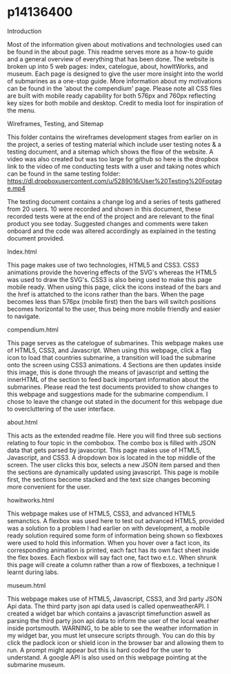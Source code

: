 # p14136400

Introduction

  Most of the information given about motivations and technologies used can be found in the about page. This readme serves more as a how-to guide and a general overview of everything that has been done. The website is broken up into 5 web pages: index, catelogue, about, howItWorks, and museum. Each page is designed to give the user more insight into the world of submarines as a one-stop guide. More information about my motivations can be found in the 'about the compendium' page. Please note all CSS files are built with mobile ready capability for both 576px and 760px reflecting key sizes for both mobile and desktop. Credit to media loot for inspiration of the menu.
  
Wireframes, Testing, and Sitemap

  This folder contains the wireframes development stages from earlier on in the project, a series of testing material which include user testing notes & a testing document, and a sitemap which shows the flow of the website. A video was also created but was too large for github so here is the dropbox link to the video of me conducting tests with a user and taking notes which can be found in the same testing folder: https://dl.dropboxusercontent.com/u/5289016/User%20Testing%20Footage.mp4

The testing document contains a change log and a series of tests gathered from 20 users. 10 were recorded and shown in this document, these recorded tests were at the end of the project and are relevant to the final product you see today. Suggested changes and comments were taken onboard and the code was altered accordingly as explained in the testing document provided.
  
Index.html
  
  This page makes use of two technologies, HTML5 and CSS3. CSS3 animations provide the hovering effects of the SVG's whereas the HTML5 was used to draw the SVG's. CSS3 is also being used to make this page mobile ready. When using this page, click the icons instead of the bars and the href is attatched to the icons rather than the bars. When the page becomes less than 576px (mobile first) then the bars will switch positions becomes horizontal to the user, thus being more mobile friendly and easier to navigate.
  
compendium.html

  This page serves as the catelogue of submarines. This webpage makes use of HTML5, CSS3, and Javascript. When using this webpage, click a flag icon to load that countries submarine, a transition will load the submarine onto the screen using CSS3 animations. 4 Sections are then updates inside this image, this is done through the means of javascript and setting the innerHTML of the section to feed back important information about the submarines. Please read the test documents provided to show changes to this webpage and suggestions made for the submarine compendium. I chose to leave the change out stated in the document for this webpage due to overcluttering of the user interface.
  
about.html

  This acts as the extended readme file. Here you will find three sub sections relating to four topic in the combobox. The combo box is filled with JSON data that gets parsed by javascript. This page makes use of HTML5, Javascript, and CSS3. A dropdown box is located in the top middle of the screen. The user clicks this box, selects a new JSON item parsed and then the sections are dynamically updated using javascript. This page is mobile first, the sections become stacked and the text size changes becoming more convenient for the user.
  
howitworks.html

  This webpage makes use of HTML5, CSS3, and advanced HTML5 semanctics. A flexbox was used here to test out advanced HTML5, provided was a solution to a problem I had earlier on with development, a mobile ready solution required some form of information being shown so flexboxes were used to hold this information. When you hover over a fact icon, its corresponding animation is printed, each fact has its own fact sheet inside the flex boxes. Each flexbox will say fact one, fact two e.t.c. When shrunk this page will create a column rather than a row of flexboxes, a technique I learnt during labs.
  
museum.html

  This webpage makes use of HTML5, Javascript, CSS3, and 3rd party JSON Api data. The third party json api data used is called openweatherAPI. I created a widget bar which contains a javascript timefunction aswell as parsing the third party json api data to inform the user of the local weather inside portsmouth. WARNING, to be able to see the weather information in my widget bar, you must let unsecure scripts through. You can do this by click the padlock icon or shield icon in the browser bar and allowing them to run. A prompt might appear but this is hard coded for the user to understand. A google API is also used on this webpage pointing at the submarine museum. 
  
